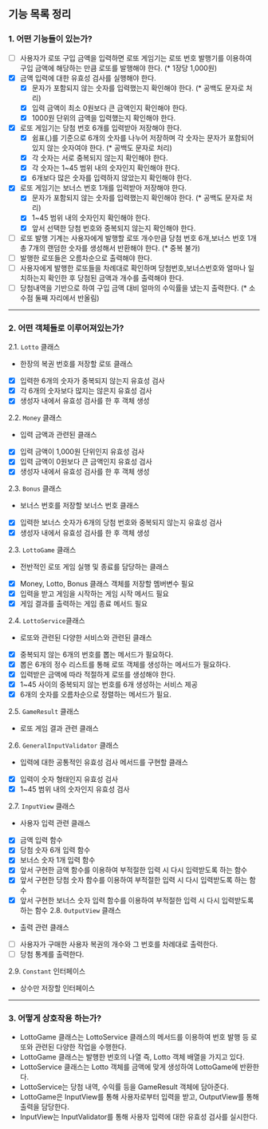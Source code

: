 ## 기능 목록 정리
### 1. 어떤 기능들이 있는가?
- [ ] 사용자가 로또 구입 금액을 입력하면 로또 게임기는 로또 번호 발행기를 이용하여 구입 금액에 해당하는 만큼 로또를 발행해야 한다. (* 1장당 1,000원)
- [x] 금액 입력에 대한 유효성 검사를 실행해야 한다.
  - [x] 문자가 포함되지 않는 숫자를 입력했는지 확인해야 한다. (* 공백도 문자로 처리)
  - [x] 입력 금액이 최소 0원보다 큰 금액인지 확인해야 한다.
  - [x] 1000원 단위의 금액을 입력했는지 확인해야 한다.
- [x] 로또 게임기는 당첨 번호 6개를 입력받아 저장해야 한다.
  - [x] 쉼표(,)를 기준으로 6개의 숫자를 나누어 저장하며 각 숫자는 문자가 포함되어 있지 않는 숫자여야 한다. (* 공백도 문자로 처리)
  - [x] 각 숫자는 서로 중복되지 않는지 확인해야 한다.
  - [x] 각 숫자는 1~45 범위 내의 숫자인지 확인해야 한다.
  - [x] 6개보다 많은 숫자를 입력하지 않았는지 확인해야 한다.
- [x] 로또 게임기는 보너스 번호 1개를 입력받아 저장해야 한다.
  - [x] 문자가 포함되지 않는 숫자를 입력했는지 확인해야 한다. (* 공백도 문자로 처리)
  - [x] 1~45 범위 내의 숫자인지 확인해야 한다.
  - [x] 앞서 선택한 당첨 번호와 중복되지 않는지 확인해야 한다.
- [ ] 로또 발행 기계는 사용자에게 발행할 로또 개수만큼 당첨 번호 6개,보너스 번호 1개 총 7개의 랜덤한 숫자를 생성해서 반환해야 한다. (* 중복 불가)
- [ ] 발행한 로또들은 오름차순으로 출력해야 한다.
- [ ] 사용자에게 발행한 로또들을 차례대로 확인하며 당첨번호,보너스번호와 얼마나 일치하는지 확인한 후 당첨된 금액과 개수를 출력해야 한다.
- [ ] 당첨내역을 기반으로 하여 구입 금액 대비 얼마의 수익률을 냈는지 출력한다. (* 소수점 둘째 자리에서 반올림)
---

### 2. 어떤 객체들로 이루어져있는가?
2.1. `Lotto` 클래스
  - 한장의 복권 번호를 저장할 로또 클래스
  - [x] 입력한 6개의 숫자가 중복되지 않는지 유효성 검사
  - [x] 각 6개의 숫자보다 많지는 않은지 유효성 검사
  - [x] 생성자 내에서 유효성 검사를 한 후 객체 생성

2.2. `Money` 클래스
  - 입력 금액과 관련된 클래스
  - [x] 입력 금액이 1,000원 단위인지 유효성 검사
  - [x] 입력 금액이 0원보다 큰 금액인지 유효성 검사
  - [x] 생성자 내에서 유효성 검사를 한 후 객체 생성

2.3. `Bonus` 클래스
  - 보너스 번호를 저장할 보너스 번호 클래스
  - [x] 입력한 보너스 숫자가 6개의 당첨 번호와 중복되지 않는지 유효성 검사
  - [x] 생성자 내에서 유효성 검사를 한 후 객체 생성

2.3. `LottoGame` 클래스
  - 전반적인 로또 게임 실행 및 종료를 담당하는 클래스
  - [x] Money, Lotto, Bonus 클래스 객체를 저장할 멤버변수 필요
  - [x] 입력을 받고 게임을 시작하는 게임 시작 메서드 필요
  - [x] 게임 결과를 출력하는 게임 종료 메서드 필요

2.4. `LottoService`클래스
  - 로또와 관련된 다양한 서비스와 관련된 클래스
  - [x] 중복되지 않는 6개의 번호를 뽑는 메서드가 필요하다.
  - [x] 뽑은 6개의 정수 리스트를 통해 로또 객체를 생성하는 메서드가 필요하다.
  - [x] 입력받은 금액에 따라 적절하게 로또를 생성해야 한다.
  - [x] 1~45 사이의 중복되지 않는 번호를 6개 생성하는 서비스 제공
  - [x] 6개의 숫자를 오름차순으로 정렬하는 메서드가 필요.

2.5. `GameResult` 클래스
  - 로또 게임 결과 관련 클래스

2.6. `GeneralInputValidator` 클래스
  - 입력에 대한 공통적인 유효성 검사 메서드를 구현할 클래스
  - [x] 입력이 숫자 형태인지 유효성 검사
  - [x] 1~45 범위 내의 숫자인지 유효성 검사

2.7. `InputView` 클래스
  - 사용자 입력 관련 클래스
  - [x] 금액 입력 함수
  - [x] 당첨 숫자 6개 입력 함수
  - [x] 보너스 숫자 1개 입력 함수
  - [x] 앞서 구현한 금액 함수를 이용하여 부적절한 입력 시 다시 입력받도록 하는 함수
  - [x] 앞서 구현한 당첨 숫자 함수를 이용하여 부적절한 입력 시 다시 입력받도록 하는 함수
  - [x] 앞서 구현한 보너스 숫자 입력 함수를 이용하여 부적절한 입력 시 다시 입력받도록 하는 함수
2.8. `OutputView` 클래스
  - 출력 관련 클래스
  - [ ] 사용자가 구매한 사용자 복권의 개수와 그 번호를 차례대로 출력한다.
  - [ ] 당첨 통계를 출력한다.

2.9. `Constant` 인터페이스
  - 상수만 저장할 인터페이스

---
### 3. 어떻게 상호작용 하는가?
  - LottoGame 클래스는 LottoService 클래스의 메서드를 이용하여 번호 발행 등 로또와 관련된 다양한 작업을 수행한다.
  - LottoGame 클래스는 발행한 번호의 나열 즉, Lotto 객체 배열을 가지고 있다.
  - LottoService 클래스는 Lotto 객체를 금액에 맞게 생성하여 LottoGame에 반환한다.
  - LottoService는 당첨 내역, 수익률 등을 GameResult 객체에 담아준다.
  - LottoGame은 InputView를 통해 사용자로부터 입력을 받고, OutputView를 통해 출력을 담당한다.
  - InputView는 InputValidator를 통해 사용자 입력에 대한 유효성 검사를 실시한다.